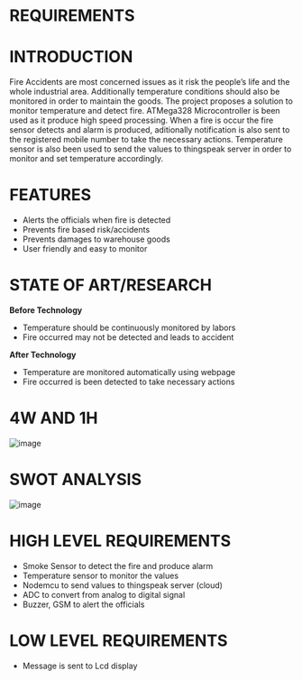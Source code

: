# **REQUIREMENTS**
# **INTRODUCTION**
Fire Accidents are most concerned issues as it risk the people’s life and the whole industrial area. Additionally temperature conditions should also be monitored in order to maintain the goods. The project proposes a solution to monitor temperature and detect fire. ATMega328 Microcontroller is been used as it produce high speed processing. When a fire is occur the fire sensor detects and alarm is produced, aditionally notification is also sent to the registered mobile number to take the necessary actions. Temperature sensor is also been used to send the values to thingspeak server in order to monitor and set temperature accordingly.
# **FEATURES**
- Alerts the officials when fire is detected 
- Prevents fire based risk/accidents
- Prevents damages to warehouse goods
- User friendly and easy to monitor
# **STATE OF ART/RESEARCH**
**Before Technology**
- Temperature should be continuously monitored by labors 
- Fire occurred may not be detected and leads to accident

**After Technology**
- Temperature are monitored automatically using webpage 
- Fire occurred is been detected to take necessary actions 
# **4W AND 1H**
![image](https://user-images.githubusercontent.com/94182282/143625919-0c2a2e60-c9e9-4d13-8fc4-c3115fbfdedb.png)
# **SWOT ANALYSIS**
![image](https://user-images.githubusercontent.com/94182282/143672102-691865a7-602b-4ee9-a188-bd0e2bebff73.png)
# **HIGH LEVEL REQUIREMENTS**
- Smoke Sensor to detect the fire and produce alarm
- Temperature sensor to monitor the values
- Nodemcu to send values to thingspeak server (cloud)
- ADC to convert from analog to digital signal
- Buzzer, GSM to alert the officials
# **LOW LEVEL REQUIREMENTS**
- Message is sent to Lcd display
